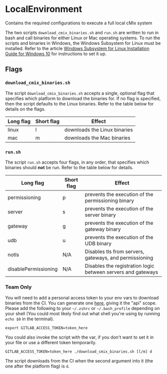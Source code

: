 # LocalEnvironment

Contains the required configurations to execute a full local cMix system

The two scripts `download_cmix_binaries.sh` and  `run.sh` are written to run in
bash and call binaries for either Linux or Mac operating systems. To run the
scripts and binaries in Windows, the Windows Subsystem for Linux must be
installed. Refer to the article [Windows Subsystem for Linux Installation Guide
for Windows 10](https://docs.microsoft.com/en-us/windows/wsl/install-win10) for
instructions to set it up.

## Flags

### `download_cmix_binaries.sh`
The script `download_cmix_binaries.sh` accepts a single, optional flag that
specifies which platform to download the binaries for. If no flag is specified,
then the script defaults to the Linux binaries. Refer to the table below for
details on the flags.

|Long flag|Short flag|Effect|
|---|---|---|
|linux|l|downloads the Linux binaries|
|mac|m|downloads the Mac binaries|

### `run.sh`
The script `run.sh` accepts four flags, in any order, that specifies which
binaries should **not** be run. Refer to the table below for details.

|Long flag|Short flag|Effect|
|---|---|---|
|permissioning|p|prevents the execution of the permissioning binary|
|server|s|prevents the execution of the server binary|
|gateway|g|prevents the execution of the gateway binary|
|udb|u|prevents the execution of the UDB binary|
|notls|N/A|Disables tls from servers, gateways, and permissioning|
|disablePermissioning|N/A|Disables the registration logic between servers and gateways

### Team Only

You will need to add a personal access token to your env vars to download binaries from the CI.
You can generate one [here](https://gitlab.com/-/profile/personal_access_tokens), giving it the "api" scope.
Please add the following to your `~/.zshrc` or `~/.bash_profile` depending on your shell
(You could most likely find out what shell you're using by running `echo $0` in the terminal).

```
export GITLAB_ACCESS_TOKEN=token_here
```

You could also invoke the script with the var, if you don't want to set it in your file or use
a different token temporarily.

```
GITLAB_ACCESS_TOKEN=token_here ./download_cmix_binaries.sh [l/m] d
```

The script downloads from the CI when the second argument into it (the one after the platform flag) is `d`.